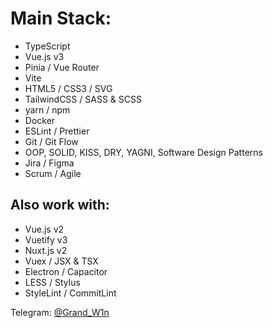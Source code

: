 # Main Stack: #
- TypeScript
- Vue.js v3
- Pinia / Vue Router
- Vite
- HTML5 / CSS3 / SVG
- TailwindCSS / SASS & SCSS
- yarn / npm
- Docker
- ESLint / Prettier
- Git / Git Flow
- OOP, SOLID, KISS, DRY, YAGNI, Software Design Patterns
- Jira / Figma
- Scrum / Agile
## Also work with: #
- Vue.js v2
- Vuetify v3
- Nuxt.js v2
- Vuex / JSX & TSX
- Electron / Capacitor
- LESS / Stylus
- StyleLint / CommitLint

Telegram: [@Grand_W1n](https://t.me/Grand_W1n "Open in Telegram")
